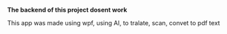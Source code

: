 **The backend of this project dosent work**

This app was made using wpf, using AI, to tralate, scan, convet to pdf text

